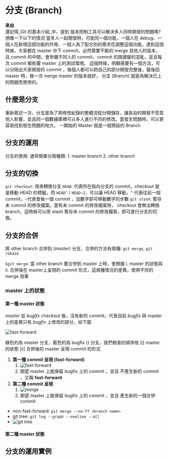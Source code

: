# 分支 (Branch)

**來由** <br>
  還記得_Git 的基本介紹_中，提到 版本控制工具可以解決多人同時開發的問題嗎? 想像一下以下的情況
  當多人一起開發時，可能同一個功能，一個人在 debug、一個人在新增這個功能的作用、一個人為了配合別的需求在調整這個功能。遇到這個時候，大家都在 master 中下 commit，必然需要不斷的 merge 其他人的版本，且 commit 的中間，會參雜不同人的 commit，commit 的閱讀變的混亂，並且每次 commit 都影響 master 上的測試環境。
  這個時候，明顯需要有一個方法，可以分隔出大家開發的 commit ，每個人都可以把自己的部分開發完整後，最後回 master 時，做一次 merge master 的版本就好， 分支 (Branch) 就是為解決已上的問題而使用的。

## 什麼是分支

重新敘述一次，分支是為了將修改紀錄的整體流程分開儲存，讓各自的開發不受其他人影響，並且同一個數據庫裡可以多人進行不同的修改。當發生問題時，可以更容易找到發生問題的地方。
一開始的 Master 就是一個預設的 Branch

## 分支的運用

分支的使用: 通常簡單分兩種類: 1. master branch 2. other branch

## 分支的切換

`git checkout`: 用來轉換分支
`HEAD`: 代表所在指向分支的 commit，checkout 就是移動 HEAD 的標籤，而 `HEAD^` / `HEAD~2`，可以讓 HEAD 移動，`^` 代表往前一個 commit，`~`代表會後一個 commit ，加數字即可移動數字的步數
`git stash`: 暫存未 commit 的修改檔案。當有未 commit 的修改檔案時， checkout 會無法轉換 branch，這時候可以用 stash 暫存未 commit 的修改檔案，即可進行分支的切換。

## 分支的合併

將 other branch 合併到 (master) 分支，合併的方法有兩種: `git merge`, `git rebase`

`$git merge`: 當 other branch 要合併到 master 上時，會根據 i. master 的狀態與 ii. 合併後在 master上呈現的 commit 形式，這兩種情況的差異，使用不同的 merge 效果

### master 上的狀態

#### 第一種 master 狀態

 _master_ 從 _bugifx_ checkout 後，沒有新的 commit，代表目前 _bugfix_ 與 master 上的差異只有 _bugfix_ 上修改的部分，如下圖

![fast-forward](https://backlog.com/git-tutorial/tw/img/post/stepup/capture_stepup1_4_1.png)

綠色的為 master 分支，藍色的為 bugfix () 分支，我們檢查的順序依 [i] master 的狀態 [ii] 合併後的 master 呈現 commit 的形式

1. **第一種 commit 呈現 (fast-forward)**
   1. ![fast-forward](https://backlog.com/git-tutorial/tw/img/post/stepup/capture_stepup1_4_2.png)
   1. 期望 master 上能保留 bugfix 上的 commit ，並且 不產生新的 commit ，又稱 **fast-forward**
1. **第二種 commit 呈現**
   1. ![merge](https://backlog.com/git-tutorial/tw/img/post/stepup/capture_stepup1_4_4.png)
   1. 期望 master 上能保留 bugfix 上的 commit ，並且 產生新的一個合併 commit

* non-fast-forward: `git merge --no-ff <branch name>`
* git tree: `git log --graph --oneline --all`
* ![git tree](https://i.imgur.com/yj1Ox2P.jpg)

#### 第二種 master 狀態

## 分支的運用實例